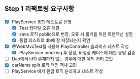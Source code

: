 ## Step 1 리팩토링 요구사항
- [x] PlayService 통합 테스트로 진행
  - [x] Test 컴파일 오류 해결
  - [x] save 로직 public으로 변경, 오류 시 롤백을 위한 트랜잭션 설정
  - [x] 통합 테스트로 db에 잘 저장되는지 확인
- [x] @WebMvcTest를 사용해 PlayController 슬라이스 테스트 작성
  - [x] PlayService mocking 후 정상, 비정상 케이스에 대한 응답 검증
- [ ] Dao에서 id가 존재하지 않는 경우에 대한 예외 처리 고민
- [x] carName split 로직 책임 객체 고민
- [ ] PlayService 에서 랜덤 로직 분리하고 테스트 작성